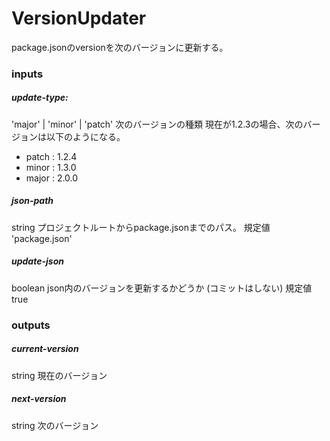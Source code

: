 # VersionUpdater
package.jsonのversionを次のバージョンに更新する。

### inputs

##### update-type:
'major' | 'minor' | 'patch'
次のバージョンの種類
現在が1.2.3の場合、次のバージョンは以下のようになる。
- patch : 1.2.4
- minor : 1.3.0
- major : 2.0.0

##### json-path
string
プロジェクトルートからpackage.jsonまでのパス。
規定値 'package.json'

##### update-json
boolean
json内のバージョンを更新するかどうか (コミットはしない)
規定値 true

### outputs

##### current-version
string
現在のバージョン

##### next-version
string
次のバージョン
